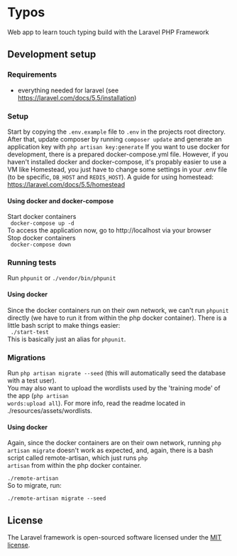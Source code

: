 # Typos

Web app to learn touch typing build with the Laravel PHP Framework


## Development setup
### Requirements
 - everything needed for laravel (see https://laravel.com/docs/5.5/installation)

### Setup

Start by copying the <code>.env.example</code> file to <code>.env</code> in the projects root directory.
After that, update composer by running <code>composer update</code> and
generate an application key with <code>php artisan key:generate</code>
If you want to use docker for development, there is a prepared docker-compose.yml file.
However, if you haven't installed docker and docker-compose, it's propably easier to use
a VM like Homestead, you just have to change some settings in your .env file
(to be specific, <code>DB_HOST</code> and <code>REDIS_HOST</code>).
A guide for using homestead: https://laravel.com/docs/5.5/homestead


#### Using docker and docker-compose

Start docker containers
<br>
<code>
docker-compose up -d
</code>
<br>
To access the application now, go to http://localhost via your browser
<br>
Stop docker containers
<br>
<code>
docker-compose down
</code>

### Running tests

Run <code>phpunit</code> or <code>./vendor/bin/phpunit</code>

#### Using docker
Since the docker containers run on their own network, we can't run <code>phpunit</code> directly
(we have to run it from within the php docker container).
There is a little bash script to make things easier:<br>
<code>
./start-test
</code><br>
This is basically just an alias for <code>phpunit</code>.


### Migrations
Run <code>php artisan migrate --seed</code> (this will automatically seed the database with a test user).
<br>
You may also want to upload the wordlists used by the 'training mode' of the app
(<code>php artisan words:upload all</code>). For more info, read the readme located in ./resources/assets/wordlists.

#### Using docker
Again, since the docker containers are on their own network, running <code>php artisan migrate</code> doesn't work as expected, and, again, there is a bash script called remote-artisan, which just runs <code>php artisan</code> from within the php docker container.<br>
<code>
./remote-artisan
</code>
<br>
So to migrate, run:<br>
<code>
./remote-artisan migrate --seed
</code>
<br>

## License

The Laravel framework is open-sourced software licensed under the [MIT license](http://opensource.org/licenses/MIT).
